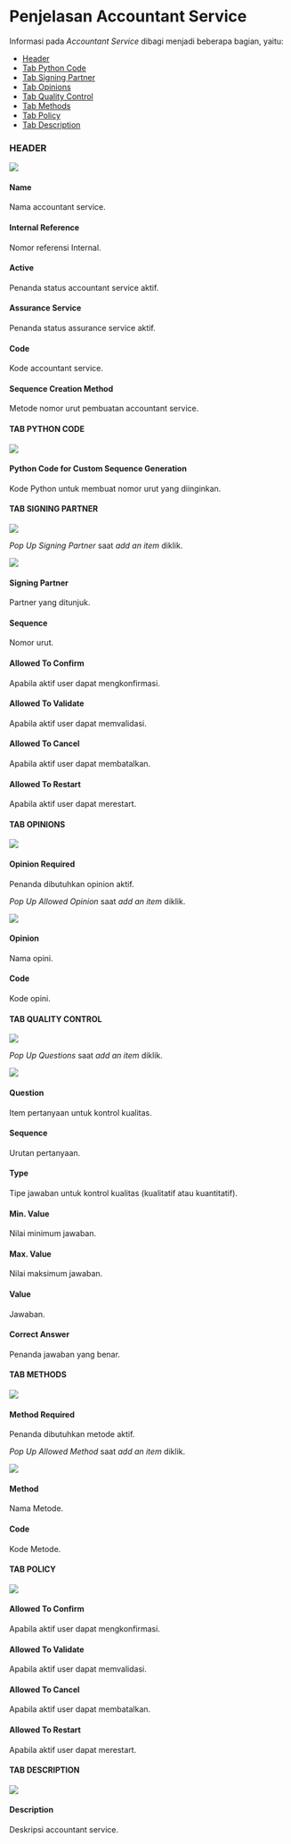 # Penjelasan Accountant Service

Informasi pada *Accountant Service* dibagi menjadi beberapa bagian, yaitu:

* [Header](#bagian-header)
* [Tab Python Code](#tab-python-code)
* [Tab Signing Partner](#tab-signing-partner)
* [Tab Opinions](#tab-opinions)
* [Tab Quality Control](#tab-quality-control)
* [Tab Methods](#tab-methods)
* [Tab Policy](#tab-policy)
* [Tab Description](#tab-description)

### <a name="bagian-header">HEADER</a>

![](../../img/accountant-service/bagian-header.png)

#### <a name="field-name">Name</a>

Nama accountant service.

#### <a name="field-internal-ref">Internal Reference</a>

Nomor referensi Internal.

#### <a name="field-active">Active</a>

Penanda status accountant service aktif.

#### <a name="field-assurance-service">Assurance Service</a>

Penanda status assurance service aktif.

#### <a name="field-code">Code</a>

Kode accountant service.

#### <a name="field-sequence-creation">Sequence Creation Method</a>

Metode nomor urut pembuatan accountant service.

#### <a name="tab-python-code">TAB PYTHON CODE</a>

![](../../img/accountant-service/tab-python-code.png)

#### <a name="field-python-code">Python Code for Custom Sequence Generation</a>

Kode Python untuk membuat nomor urut yang diinginkan.

#### <a name="tab-signing-partner">TAB SIGNING PARTNER</a>

![](../../img/accountant-service/tab-signing-partner.png)

*Pop Up Signing Partner* saat *add an item* diklik.

![](../../img/accountant-service/tab-signing-partner-detail.png)

#### <a name="field-signing-partner">Signing Partner</a>

Partner yang ditunjuk.

#### <a name="field-sequence">Sequence</a>

Nomor urut.

#### <a name="field-allowed-to-confirm">Allowed To Confirm</a>

Apabila aktif user dapat mengkonfirmasi.

#### <a name="field-allowed-to-validate">Allowed To Validate</a>

Apabila aktif user dapat memvalidasi.

#### <a name="field-allowed-to-cancel">Allowed To Cancel</a>

Apabila aktif user dapat membatalkan.

#### <a name="field-allowed-to-restart">Allowed To Restart</a>

Apabila aktif user dapat merestart.

#### <a name="tab-opinions">TAB OPINIONS</a>

![](../../img/accountant-service/tab-opinions.png)

#### <a name="field-opinion-required">Opinion Required</a>

Penanda dibutuhkan opinion aktif.

*Pop Up Allowed Opinion* saat *add an item* diklik.

![](../../img/accountant-service/tab-opinions-detail.png)

#### <a name="field-opinion">Opinion</a>

Nama opini.

#### <a name="field-opinion-code">Code</a>

Kode opini.

#### <a name="tab-quality-control">TAB QUALITY CONTROL</a>

![](../../img/accountant-service/tab-quality-control.png)

*Pop Up Questions* saat *add an item* diklik.

![](../../img/accountant-service/tab-quality-control-detail.png)

#### <a name="field-question">Question</a>

Item pertanyaan untuk kontrol kualitas.

#### <a name="field-question-sequence">Sequence</a>

Urutan pertanyaan.

#### <a name="field-question-type">Type</a>

Tipe jawaban untuk kontrol kualitas (kualitatif atau kuantitatif).

#### <a name="field-min-value">Min. Value</a>

Nilai minimum jawaban.

#### <a name="field-max-value">Max. Value</a>

Nilai maksimum jawaban.

#### <a name="field-value">Value</a>

Jawaban.

#### <a name="field-correct-answer">Correct Answer</a>

Penanda jawaban yang benar.

#### <a name="tab-methods">TAB METHODS</a>

![](../../img/accountant-service/tab-methods.png)

#### <a name="field-method-required">Method Required</a>

Penanda dibutuhkan metode aktif.

*Pop Up Allowed Method* saat *add an item* diklik.

![](../../img/accountant-service/tab-methods-detail.png)

#### <a name="field-method">Method</a>

Nama Metode.

#### <a name="field-method-code">Code</a>

Kode Metode.

#### <a name="tab-policy">TAB POLICY</a>

![](../../img/accountant-service/tab-policy.png)

#### <a name="field-allowed-confirm">Allowed To Confirm</a>

Apabila aktif user dapat mengkonfirmasi.

#### <a name="field-allowed-validate">Allowed To Validate</a>

Apabila aktif user dapat memvalidasi.

#### <a name="field-allowed-cancel">Allowed To Cancel</a>

Apabila aktif user dapat membatalkan.

#### <a name="field-allowed-restart">Allowed To Restart</a>

Apabila aktif user dapat merestart.

#### <a name="tab-description">TAB DESCRIPTION</a>

![](../../img/accountant-service/tab-description.png)

#### <a name="field-description">Description</a>

Deskripsi accountant service.
